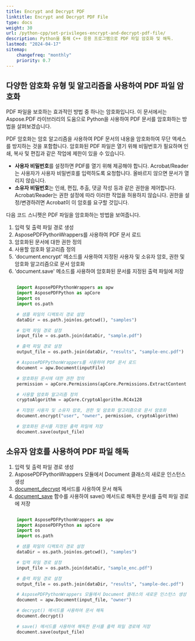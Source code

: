 ```yaml
---
title: Encrypt and Decrypt PDF
linktitle: Encrypt and Decrypt PDF File
type: docs
weight: 30
url: /python-cpp/set-privileges-encrypt-and-decrypt-pdf-file/
description: Python을 통해 C++ 응용 프로그램으로 PDF 파일 암호화 및 해독.
lastmod: "2024-04-17"
sitemap:
    changefreq: "monthly"
    priority: 0.7
---
```


## 다양한 암호화 유형 및 알고리즘을 사용하여 PDF 파일 암호화

PDF 파일을 보호하는 효과적인 방법 중 하나는 암호화입니다. 이 문서에서는 Aspose.PDF 라이브러리의 도움으로 Python을 사용하여 PDF 문서를 암호화하는 방법을 살펴보겠습니다.

PDF 암호화는 암호 알고리즘을 사용하여 PDF 문서의 내용을 암호화하여 무단 액세스를 방지하는 것을 포함합니다. 암호화된 PDF 파일은 열기 위해 비밀번호가 필요하며 인쇄, 복사 및 편집과 같은 작업에 제한이 있을 수 있습니다.

- **사용자 비밀번호**를 설정하면 PDF를 열기 위해 제공해야 합니다. Acrobat/Reader는 사용자가 사용자 비밀번호를 입력하도록 요청합니다. 올바르지 않으면 문서가 열리지 않습니다.
- **소유자 비밀번호**는 인쇄, 편집, 추출, 댓글 작성 등과 같은 권한을 제어합니다.
 Acrobat/Reader는 권한 설정에 따라 이러한 작업을 허용하지 않습니다. 권한을 설정/변경하려면 Acrobat이 이 암호를 요구할 것입니다.

다음 코드 스니펫은 PDF 파일을 암호화하는 방법을 보여줍니다.

1. 입력 및 출력 파일 경로 생성
1. AsposePDFPythonWrappers를 사용하여 PDF 문서 로드
1. 암호화된 문서에 대한 권한 정의
1. 사용할 암호화 알고리즘 정의
1. 'document.encrypt' 메소드를 사용하여 지정된 사용자 및 소유자 암호, 권한 및 암호화 알고리즘으로 문서 암호화
1. 'document.save' 메소드를 사용하여 암호화된 문서를 지정된 출력 파일에 저장

```python

    import AsposePDFPythonWrappers as apw
    import AsposePDFPython as apCore
    import os
    import os.path

    # 샘플 파일의 디렉토리 경로 설정
    dataDir = os.path.join(os.getcwd(), "samples")

    # 입력 파일 경로 설정
    input_file = os.path.join(dataDir, "sample.pdf")

    # 출력 파일 경로 설정
    output_file = os.path.join(dataDir, "results", "sample-enc.pdf")

    # AsposePDFPythonWrappers를 사용하여 PDF 문서 로드
    document = apw.Document(inputFile)

    # 암호화된 문서에 대한 권한 정의
    permission = apCore.Permissions(apCore.Permissions.ExtractContent | apCore.ModifyContent)

    # 사용할 암호화 알고리즘 정의
    cryptoAlgorithm = apCore.CryptoAlgorithm.RC4x128

    # 지정된 사용자 및 소유자 암호, 권한 및 암호화 알고리즘으로 문서 암호화
    document.encrypt("user", "owner", permission, cryptoAlgorithm)

    # 암호화된 문서를 지정된 출력 파일에 저장
    document.save(output_file)
```

## 소유자 암호를 사용하여 PDF 파일 해독

1. 입력 및 출력 파일 경로 생성
1. AsposePDFPythonWrappers 모듈에서 Document 클래스의 새로운 인스턴스 생성
1. [document_decrypt](https://reference.aspose.com/pdf/python-cpp/core/document_decrypt/) 메서드를 사용하여 문서 해독
1. [document_save](https://reference.aspose.com/pdf/python-cpp/core/document_save/) 함수를 사용하여 save() 메서드로 해독한 문서를 출력 파일 경로에 저장

```Python

    import AsposePDFPythonWrappers as apw
    import AsposePDFPython as apCore
    import os
    import os.path

    # 샘플 파일의 디렉토리 경로 설정
    dataDir = os.path.join(os.getcwd(), "samples")

    # 입력 파일 경로 설정
    input_file = os.path.join(dataDir, "sample_enc.pdf")

    # 출력 파일 경로 설정
    output_file = os.path.join(dataDir, "results", "sample-dec.pdf")

    # AsposePDFPythonWrappers 모듈에서 Document 클래스의 새로운 인스턴스 생성
    document = apw.Document(input_file, "owner")

    # decrypt() 메서드를 사용하여 문서 해독
    document.decrypt()

    # save() 메서드를 사용하여 해독한 문서를 출력 파일 경로에 저장
    document.save(output_file)
```